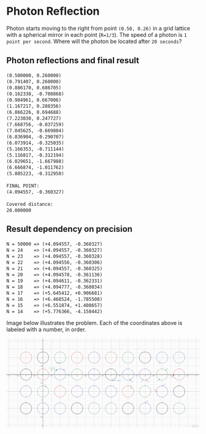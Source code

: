 # Photon Reflection #

Photon starts moving to the right from point `(0.50, 0.26)` in a grid lattice with a spherical mirror in each point (`R=1/3`). 
The speed of a photon is `1 point per second`. Where will the photon be located after `20 seconds`?

## Photon reflections and final result ##

    (0.500000, 0.260000)
    (0.791407, 0.260000)
    (0.886170, 0.686705)
    (0.162338, -0.708868)
    (0.984961, 0.667006)
    (1.167217, 0.288356)
    (6.866226, 0.694688)
    (7.223030, 0.247727)
    (7.668756, -0.037259)
    (7.045625, -0.669804)
    (6.836904, -0.290707)
    (6.073914, -0.325035)
    (5.166353, -0.711144)
    (5.116817, -0.312194)
    (6.029651, -1.667988)
    (6.666874, -1.011762)
    (5.885223, -0.312950)

    FINAL POINT: 
    (4.094557, -0.360327)

    Covered distance: 
    20.000000


## Result dependency on precision ##

    N = 50000 => (+4.094557, -0.360327)
    N = 24    => (+4.094557, -0.360327)
    N = 23    => (+4.094557, -0.360328)
    N = 22    => (+4.094556, -0.360306)
    N = 21    => (+4.094557, -0.360325)
    N = 20    => (+4.094578, -0.361136)
    N = 19    => (+4.094611, -0.362331)
    N = 18    => (+4.094777, -0.368034)
    N = 17    => (+5.645412, +0.906681)
    N = 16    => (+6.468524, -1.785508)
    N = 15    => (+6.551874, +1.408657)
    N = 14    => (+5.776366, -4.158442)


Image below illustrates the problem. Each of the coordinates above is labeled with a number, in order.

![Desmos graph](https://raw.githubusercontent.com/LMesaric/PhotonReflection/master/images/PhotonReflection.png)
